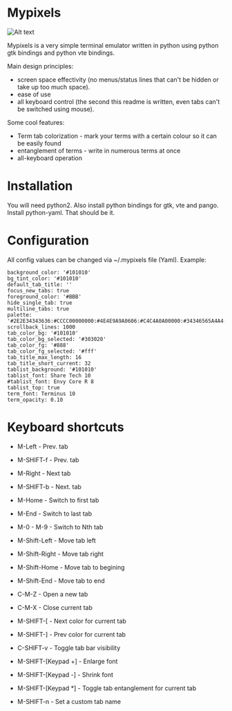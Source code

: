 Mypixels
========

![Alt text](https://cloud.githubusercontent.com/assets/1075171/14241115/1e141884-fa4a-11e5-8724-95decd9ed17d.png "Screenshot")

Mypixels is a very simple terminal emulator written in python using python gtk bindings and python vte bindings.

Main design principles:

* screen space effectivity (no menus/status lines that can't be hidden or take up too much space).
* ease of use
* all keyboard control (the second this readme is written, even tabs can't be switched using mouse).

Some cool features:

* Term tab colorization - mark your terms with a certain colour so it can be easily found
* entanglement of terms - write in numerous terms at once
* all-keyboard operation

Installation
============

You will need python2. Also install python bindings for gtk, vte and pango. Install python-yaml. That should be it.

Configuration
=============

All config values can be changed via ~/.mypixels file (Yaml). Example:

```
background_color: '#101010'
bg_tint_color: '#101010'
default_tab_title: ''
focus_new_tabs: true
foreground_color: '#BBB'
hide_single_tab: true
multiline_tabs: true
palette: '#2E2E34343636:#CCCC00000000:#4E4E9A9A0606:#C4C4A0A00000:#34346565A4A4:#757550507B7B:#060698209A9A:#D3D3D7D7CFCF:#555557575353:#EFEF29292929:#8A8AE2E23434:#FCFCE9E94F4F:#72729F9FCFCF:#ADAD7F7FA8A8:#3434E2E2E2E2:#EEEEEEEEECEC'
scrollback_lines: 1000
tab_color_bg: '#101010'
tab_color_bg_selected: '#303020'
tab_color_fg: '#888'
tab_color_fg_selected: '#fff'
tab_title_max_length: 16
tab_title_short_current: 32
tablist_background: '#101010'
tablist_font: Share Tech 10
#tablist_font: Envy Core R 8
tablist_top: true
term_font: Terminus 10
term_opacity: 0.10
```


Keyboard shortcuts
==================

* M-Left - Prev. tab
* M-SHIFT-f - Prev. tab
* M-Right - Next tab
* M-SHIFT-b - Next. tab
* M-Home - Switch to first tab
* M-End - Switch to last tab
* M-0 - M-9 - Switch to Nth tab

* M-Shift-Left - Move tab left
* M-Shift-Right - Move tab right
* M-Shift-Home - Move tab to begining
* M-Shift-End - Move tab to end

* C-M-Z - Open a new tab
* C-M-X - Close current tab

* M-SHIFT-[ - Next color for current tab
* M-SHIFT-] - Prev color for current tab
* C-SHIFT-v - Toggle tab bar visibility
* M-SHIFT-[Keypad +] - Enlarge font
* M-SHIFT-[Keypad -] - Shrink font

* M-SHIFT-[Keypad *] - Toggle tab entanglement for current tab

* M-SHIFT-n - Set a custom tab name